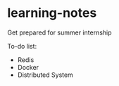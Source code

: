 # learning-notes
Get prepared for summer internship

To-do list:
* Redis
* Docker
* Distributed System
  